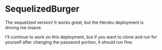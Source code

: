 # SequelizedBurger

The sequelized version! It works great, but the Heroku deployment is driving me insane. 

I'll continue to work on this deployment, but if you want to clone and run for yourself after changing the password portion, it should run fine. 
